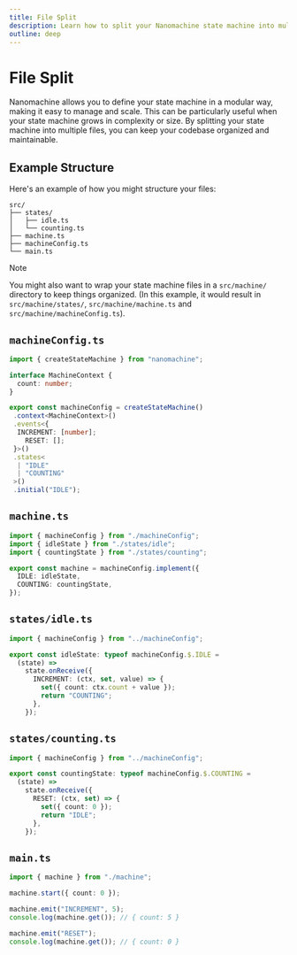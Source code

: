 ```yaml
---
title: File Split
description: Learn how to split your Nanomachine state machine into multiple files for better organization.
outline: deep
---
```


# File Split

Nanomachine allows you to define your state machine in a modular way, making it easy to manage and scale. This can be particularly useful when your state machine grows in complexity or size. By splitting your state machine into multiple files, you can keep your codebase organized and maintainable.

## Example Structure

Here's an example of how you might structure your files:

```
src/
├── states/
│   ├── idle.ts
│   └── counting.ts
├── machine.ts
├── machineConfig.ts
└── main.ts
```

> [!NOTE]
> You might also want to wrap your state machine files in a `src/machine/` directory to keep things organized. (In this example, it would result in `src/machine/states/`, `src/machine/machine.ts` and `src/machine/machineConfig.ts`).

## `machineConfig.ts`

```ts
import { createStateMachine } from "nanomachine";

interface MachineContext {
  count: number;
}

export const machineConfig = createStateMachine()
 .context<MachineContext>()
 .events<{
  INCREMENT: [number];
    RESET: [];
 }>()
 .states<
  | "IDLE"
  | "COUNTING"
 >()
 .initial("IDLE");
```

## `machine.ts`

```ts
import { machineConfig } from "./machineConfig";
import { idleState } from "./states/idle";
import { countingState } from "./states/counting";

export const machine = machineConfig.implement({
  IDLE: idleState,
  COUNTING: countingState,
});
```

## `states/idle.ts`

```ts
import { machineConfig } from "../machineConfig";

export const idleState: typeof machineConfig.$.IDLE =
  (state) =>
    state.onReceive({
      INCREMENT: (ctx, set, value) => {
        set({ count: ctx.count + value });
        return "COUNTING";
      },
    });
```

## `states/counting.ts`

```ts
import { machineConfig } from "../machineConfig";

export const countingState: typeof machineConfig.$.COUNTING =
  (state) =>
    state.onReceive({
      RESET: (ctx, set) => {
        set({ count: 0 });
        return "IDLE";
      },
    });
```

## `main.ts`

```ts
import { machine } from "./machine";

machine.start({ count: 0 });

machine.emit("INCREMENT", 5);
console.log(machine.get()); // { count: 5 }

machine.emit("RESET");
console.log(machine.get()); // { count: 0 }
```
